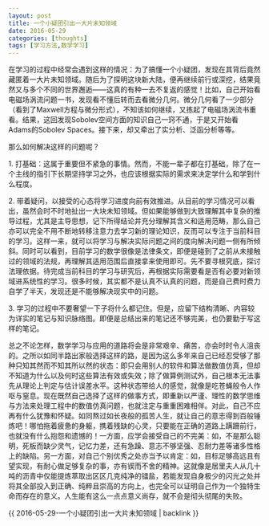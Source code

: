 ```yaml
---
layout: post
title: 一个小疑团引出一大片未知领域
date: 2016-05-29
categories: [thoughts]
tags: [学习方法,数学学习]
---
```


在学习的过程中经常会遇到这样的情况：为了搞懂一个小疑团，发现在其背后竟然藏匿着一大片未知领域。随后为了探明这块新大陆，便再继续前行或深挖，结果竟然又与多个不同的世界邂逅——这真的有种一去不复返的感觉！比如，自己开始看电磁场涡流问题一书，发现看不懂后转而去看微分几何。微分几何看了一少部分（看到了Maxwell方程与微分形式），不知该如何继续，又拣起了电磁场涡流书重看。结果，这回发现Sobolev空间方面的知识自己一窍不通，于是又开始看Adams的Sobolev Spaces。接下来，却又牵出了实分析、泛函分析等等。

那么如何解决这样的问题呢？

1\. 打基础：这属于重要但不紧急的事情。然而，不能一辈子都在打基础，除了在一个主线的指引下长期坚持学习之外，也应该根据实际的需求来决定学什么和学到什么程度。

2\. 带着疑问，以接受的心态将学习进度向前有效推进。从目前的学习情况可以看出，虽然会时不时地扯出一大块未知领域。但如果能够做到大致理解其中复杂的推导过程，尤其是主导思想，记下所得结论并充分理解其含义和适用范畴，那么自己亦可以完全不用不断地转移注意力去学习新的理论知识，反而可以专注于当前科目的学习。这样一来，就可以将学习与解决实际问题之间的度向解决问题一侧有所倾斜。同时可以看到，目前学习的数学很像是法律条文，即便是碰到了之前从未接触过的领域的法规，再理解其适用范围后直接拿来使用即可。先不要寻根究底，探讨法理依据。待完成当前科目的学习与研究后，再根据实际需要看是否有必要对新领域进系统性的学习。很多时候，其实都不是认真不认真的问题，而是自己费时费力自学了半天，发现还是不能够解决现实中的问题。

3\. 学习的过程中不要奢望一下子将什么都记住。但是，应留下结构清晰、内容较为详实的笔记与知识脉络图。即便是总结出来的笔记还不够完美，也仍要勤于写这样的笔记。

总之不论怎样，数学学习与应用的道路将会是非常艰辛、痛苦，亦会时时令人沮丧的。之所以如同半路出家般选择这样的路，是因为这么多年来自己已经忍受够了那种只知其然而不知其所以然的状态：即只会用别人的软件和算法做数值仿真，但却不知道为什么以及何时这些算法有效或失效；除了做算例测试外，自己根本无法事先从理论上判定与估计误差水平。这种状态带给人的感觉，就像是吃苍蝇般令人作呕与窒息。现在既然自己选择了这样的做事方式，即重新以严谨、理性的数学思维与方法来处理工程中的数值仿真问题，也就注定与重重困难相伴。对此，自己不应再有什么犹豫和怀疑。如同熬过如长夜般的孤苦人生，就让自己的意志得到百般锤炼吧！哪怕拖着疲惫的身躯，携着残缺的心灵，只要能在正确的道路上蹒跚前行，也就没有什么抱怨和遗憾的！一方面，应学会接受自己的不完美：如，不是那么聪明，死板而缺少灵气，记忆力差，还有急躁、意志不够坚强、忍耐力差等诸多性格上的缺陷。另一方面，对自己个别优秀之处亦当予以肯定：如，目标足够高远且有望实现，有耐心做足够复杂的事，亦有锲而不舍的精神。这就像是居里夫人从几十吨的沥青中仅能提炼萃取出区区几克纯净的镭盐，若能发现自身极少的闪光之处并将其全部投入到正确、纯粹且崇高的方向上，也完全可以证明自己作为一个独特生命而存在的意义。人生能有这么一点点意义尚存，就不会是彻头彻尾的失败。

{{ 2016-05-29-一个小疑团引出一大片未知领域 | backlink }}
